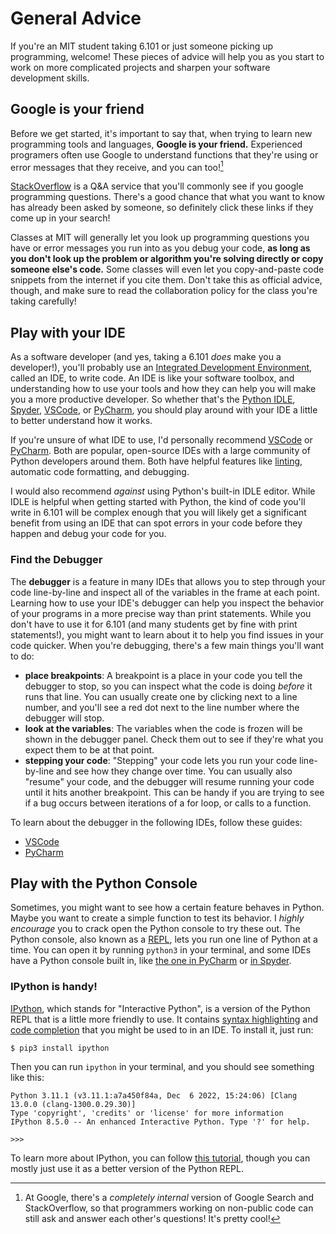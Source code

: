 # General Advice

If you're an MIT student taking 6.101 or just someone picking up programming,
welcome! These pieces of advice will help you as you start to work on more
complicated projects and sharpen your software development skills.

## Google is your friend

Before we get started, it's important to say that, when trying to learn new
programming tools and languages, **Google is your friend.** Experienced
programers often use Google to understand functions that they're using or error
messages that they receive, and you can too![^1]

[StackOverflow](https://en.wikipedia.org/wiki/Stack_Overflow) is a Q&A service
that you'll commonly see if you google programming questions. There's a good
chance that what you want to know has already been asked by someone, so
definitely click these links if they come up in your search!

Classes at MIT will generally let you look up programming questions you have or
error messages you run into as you debug your code, **as long as you don't look
up the problem or algorithm you're solving directly or copy someone else's
code.** Some classes will even let you copy-and-paste code snippets from the
internet if you cite them. Don't take this as official advice, though, and make
sure to read the collaboration policy for the class you're taking carefully!

[^1]:
    At Google, there's a _completely internal_ version of Google Search and
    StackOverflow, so that programmers working on non-public code can still ask
    and answer each other's questions! It's pretty cool!

## Play with your IDE

As a software developer (and yes, taking a 6.101 _does_ make you a developer!),
you'll probably use an
[Integrated Development Environment](https://en.wikipedia.org/wiki/Integrated_development_environment),
called an IDE, to write code. An IDE is like your software toolbox, and
understanding how to use your tools and how they can help you will make you a
more productive developer. So whether that's the
[Python IDLE](https://docs.python.org/3/library/idle.html),
[Spyder](https://www.spyder-ide.org/), [VSCode], or [PyCharm], you should play
around with your IDE a little to better understand how it works.

If you're unsure of what IDE to use, I'd personally recommend [VSCode] or
[PyCharm]. Both are popular, open-source IDEs with a large community of Python
developers around them. Both have helpful features like
[linting](<https://en.wikipedia.org/wiki/Lint_(software)>), automatic code
formatting, and debugging.

I would also recommend _against_ using Python's built-in IDLE editor. While IDLE
is helpful when getting started with Python, the kind of code you'll write in
6.101 will be complex enough that you will likely get a significant benefit from
using an IDE that can spot errors in your code before they happen and debug your
code for you.

[vscode]: https://code.visualstudio.com/
[pycharm]: https://www.jetbrains.com/pycharm/

### Find the Debugger

The **debugger** is a feature in many IDEs that allows you to step through your
code line-by-line and inspect all of the variables in the frame at each point.
Learning how to use your IDE's debugger can help you inspect the behavior of
your programs in a more precise way than print statements. While you don't have
to use it for 6.101 (and many students get by fine with print statements!), you
might want to learn about it to help you find issues in your code quicker. When
you're debugging, there's a few main things you'll want to do:

- **place breakpoints**: A breakpoint is a place in your code you tell the
  debugger to stop, so you can inspect what the code is doing _before_ it runs
  that line. You can usually create one by clicking next to a line number, and
  you'll see a red dot next to the line number where the debugger will stop.
- **look at the variables**: The variables when the code is frozen will be shown
  in the debugger panel. Check them out to see if they're what you expect them
  to be at that point.
- **stepping your code**: "Stepping" your code lets you run your code
  line-by-line and see how they change over time. You can usually also "resume"
  your code, and the debugger will resume running your code until it hits
  another breakpoint. This can be handy if you are trying to see if a bug occurs
  between iterations of a for loop, or calls to a function.

To learn about the debugger in the following IDEs, follow these guides:

- [VSCode](https://code.visualstudio.com/docs/introvideos/debugging)
- [PyCharm](https://www.jetbrains.com/help/pycharm/part-1-debugging-python-code.html)

## Play with the Python Console

Sometimes, you might want to see how a certain feature behaves in Python. Maybe
you want to create a simple function to test its behavior. I _highly encourage_
you to crack open the Python console to try these out. The Python console, also
known as a [REPL], lets you run one line of Python at a time. You can open it by
running `python3` in your terminal, and some IDEs have a Python console built
in, like [the one in PyCharm][pycconsole] or [in Spyder][spyconsole].

[repl]: https://en.wikipedia.org/wiki/Read%E2%80%93eval%E2%80%93print_loop
[pycconsole]: https://www.jetbrains.com/help/pycharm/interactive-console.html
[spyconsole]: https://docs.spyder-ide.org/current/panes/ipythonconsole.html

### IPython is handy!

[IPython], which stands for "Interactive Python", is a version of the Python
REPL that is a little more friendly to use. It contains [syntax highlighting]
and [code completion] that you might be used to in an IDE. To install it, just
run:

```shell
$ pip3 install ipython
```

Then you can run `ipython` in your terminal, and you should see something like
this:

```pycon
Python 3.11.1 (v3.11.1:a7a450f84a, Dec  6 2022, 15:24:06) [Clang 13.0.0 (clang-1300.0.29.30)]
Type 'copyright', 'credits' or 'license' for more information
IPython 8.5.0 -- An enhanced Interactive Python. Type '?' for help.

>>>
```

To learn more about IPython, you can follow
[this tutorial](https://ipython.readthedocs.io/en/stable/interactive/tutorial.html),
though you can mostly just use it as a better version of the Python REPL.

[syntax highlighting]: https://en.wikipedia.org/wiki/Syntax_highlighting
[code completion]:
  https://en.wikipedia.org/wiki/Autocomplete#In_source_code_editors
[ipython]: https://ipython.org/
